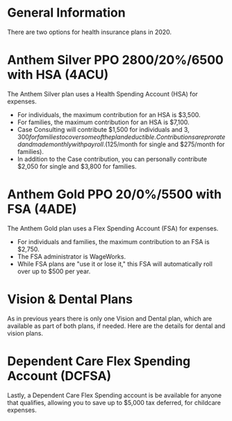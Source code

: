 # General Information
There are two options for health insurance plans in 2020.

# Anthem Silver PPO 2800/20%/6500 with HSA (4ACU)
The Anthem Silver plan uses a Health Spending Account (HSA) for expenses.
* For individuals, the maximum contribution for an HSA is $3,500.
* For families, the maximum contribution for an HSA is $7,100.
* Case Consulting will contribute $1,500 for individuals and $3,300 for families to cover some of the plan deductible. Contributions are prorated and made monthly with payroll. ($125/month for single and $275/month for families).
* In addition to the Case contribution, you can personally contribute $2,050 for single and $3,800 for families.

# Anthem Gold PPO 20/0%/5500 with FSA (4ADE)
The Anthem Gold plan uses a Flex Spending Account (FSA) for expenses.
* For individuals and families, the maximum contribution to an FSA is $2,750.
* The FSA administrator is WageWorks.
* While FSA plans are  "use it or lose it," this FSA will automatically roll over up to $500 per year.

# Vision & Dental Plans
As in previous years there is only one Vision and Dental plan, which are available as part of both plans, if needed.  Here are the details for dental and vision plans.

# Dependent Care Flex Spending Account (DCFSA)
Lastly, a Dependent Care Flex Spending account is be available for anyone that qualifies, allowing you to save up to $5,000 tax deferred, for childcare expenses.